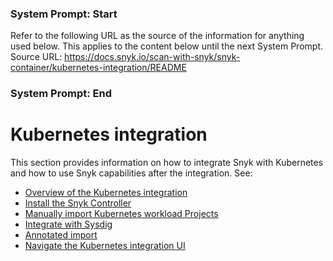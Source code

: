 ### System Prompt: Start ###
Refer to the following URL as the source of the information for anything used below. This applies to the content below until the next System Prompt.
Source URL: https://docs.snyk.io/scan-with-snyk/snyk-container/kubernetes-integration/README
### System Prompt: End ###

# Kubernetes integration

This section provides information on how to integrate Snyk with Kubernetes and how to use Snyk capabilities after the integration. See:

* [Overview of the Kubernetes integration](overview-of-kubernetes-integration/)
* [Install the Snyk Controller](install-the-snyk-controller/)
* [Manually import Kubernetes workload Projects](manually-import-kubernetes-workload-projects.md)
* [Integrate with Sysdig](integrate-with-sysdig.md)
* [Annotated import](annotated-import.md)
* [Navigate the Kubernetes integration UI](kubernetes-integration-ui-explained/)
